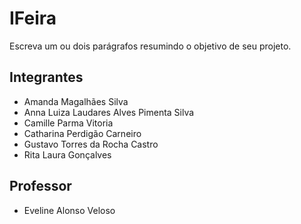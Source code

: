 # IFeira

Escreva um ou dois parágrafos resumindo o objetivo de seu projeto.

## Integrantes

* Amanda Magalhães Silva
* Anna Luiza Laudares Alves Pimenta Silva
* Camille Parma Vitoria
* Catharina Perdigão Carneiro
* Gustavo Torres da Rocha Castro
* Rita Laura Gonçalves

## Professor

* Eveline Alonso Veloso

